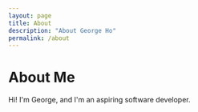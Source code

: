 ```yaml
---
layout: page
title: About
description: "About George Ho"
permalink: /about
---
```


# About Me

Hi! I'm George, and I'm an aspiring software developer.